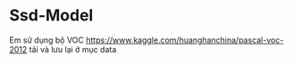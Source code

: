 # Ssd-Model
Em sử dụng bộ VOC https://www.kaggle.com/huanghanchina/pascal-voc-2012
tải và lưu lại ở mục data
